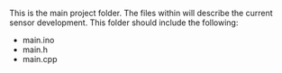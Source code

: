 This is the main project folder.
The files within will describe the current sensor development.
This folder should include the following:

* main.ino
* main.h
* main.cpp
